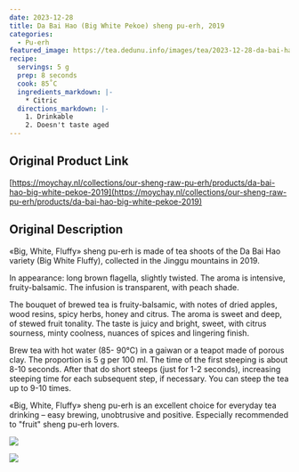 ```yaml
---
date: 2023-12-28
title: Da Bai Hao (Big White Pekoe) sheng pu-erh, 2019
categories:
  - Pu-erh
featured_image: https://tea.dedunu.info/images/tea/2023-12-28-da-bai-hao-1.png
recipe:
  servings: 5 g
  prep: 8 seconds
  cook: 85˚C
  ingredients_markdown: |-
    * Citric
  directions_markdown: |-
    1. Drinkable
    2. Doesn't taste aged
---
```


## Original Product Link

[https://moychay.nl/collections/our-sheng-raw-pu-erh/products/da-bai-hao-big-white-pekoe-2019](https://moychay.nl/collections/our-sheng-raw-pu-erh/products/da-bai-hao-big-white-pekoe-2019)

## Original Description

«Big, White, Fluffy» sheng pu-erh is made of tea shoots of the Da Bai Hao variety (Big White Fluffy), collected in the Jinggu mountains in 2019.

In appearance: long brown flagella, slightly twisted. The aroma is intensive, fruity-balsamic. The infusion is transparent, with peach shade.

The bouquet of brewed tea is fruity-balsamic, with notes of dried apples, wood resins, spicy herbs, honey and citrus. The aroma is sweet and deep, of stewed fruit tonality. The taste is juicy and bright, sweet, with citrus sourness, minty coolness, nuances of spices and lingering finish.

Brew tea with hot water (85- 90°C) in a gaiwan or a teapot made of porous clay. The proportion is 5 g per 100 ml. The time of the first steeping is about 8-10 seconds. After that do short steeps (just for 1-2 seconds), increasing steeping time for each subsequent step, if necessary. You can steep the tea up to 9-10 times.

«Big, White, Fluffy» sheng pu-erh is an excellent choice for everyday tea drinking – easy brewing, unobtrusive and positive. Especially recommended to "fruit" sheng pu-erh lovers.

![](https://tea.dedunu.info/images/tea/2023-12-28-da-bai-hao-2.png)

![](https://tea.dedunu.info/images/tea/2023-12-28-da-bai-hao-3.png)
